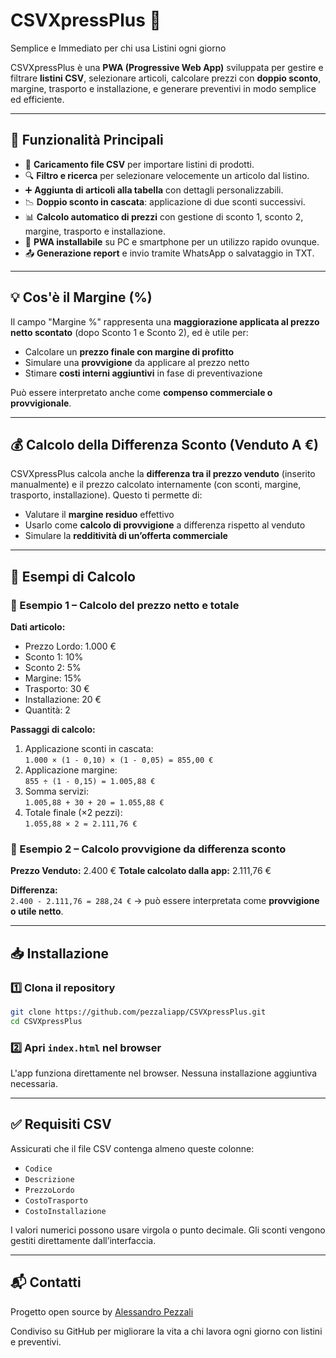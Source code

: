 # CSVXpressPlus 🚀

Semplice e Immediato per chi usa Listini ogni giorno

CSVXpressPlus è una **PWA (Progressive Web App)** sviluppata per gestire e filtrare **listini CSV**, selezionare articoli, calcolare prezzi con **doppio sconto**, margine, trasporto e installazione, e generare preventivi in modo semplice ed efficiente.

---

## 📌 **Funzionalità Principali**

- 📂 **Caricamento file CSV** per importare listini di prodotti.
- 🔍 **Filtro e ricerca** per selezionare velocemente un articolo dal listino.
- ➕ **Aggiunta di articoli alla tabella** con dettagli personalizzabili.
- 📉 **Doppio sconto in cascata**: applicazione di due sconti successivi.
- 📊 **Calcolo automatico di prezzi** con gestione di sconto 1, sconto 2, margine, trasporto e installazione.
- 📱 **PWA installabile** su PC e smartphone per un utilizzo rapido ovunque.
- 📤 **Generazione report** e invio tramite WhatsApp o salvataggio in TXT.

---

## 💡 **Cos'è il Margine (%)**

Il campo "Margine %" rappresenta una **maggiorazione applicata al prezzo netto scontato** (dopo Sconto 1 e Sconto 2), ed è utile per:

- Calcolare un **prezzo finale con margine di profitto**
- Simulare una **provvigione** da applicare al prezzo netto
- Stimare **costi interni aggiuntivi** in fase di preventivazione

Può essere interpretato anche come **compenso commerciale o provvigionale**.

---

## 💰 **Calcolo della Differenza Sconto (Venduto A €)**

CSVXpressPlus calcola anche la **differenza tra il prezzo venduto** (inserito manualmente) e il prezzo calcolato internamente (con sconti, margine, trasporto, installazione). Questo ti permette di:

- Valutare il **margine residuo** effettivo
- Usarlo come **calcolo di provvigione** a differenza rispetto al venduto
- Simulare la **redditività di un’offerta commerciale**

---

## 🧮 **Esempi di Calcolo**

### 🎯 Esempio 1 – Calcolo del prezzo netto e totale

**Dati articolo:**
- Prezzo Lordo: 1.000 €
- Sconto 1: 10%
- Sconto 2: 5%
- Margine: 15%
- Trasporto: 30 €
- Installazione: 20 €
- Quantità: 2

**Passaggi di calcolo:**
1. Applicazione sconti in cascata:  
   `1.000 × (1 - 0,10) × (1 - 0,05) = 855,00 €`
2. Applicazione margine:  
   `855 ÷ (1 - 0,15) = 1.005,88 €`
3. Somma servizi:  
   `1.005,88 + 30 + 20 = 1.055,88 €`
4. Totale finale (×2 pezzi):  
   `1.055,88 × 2 = 2.111,76 €`

### 💼 Esempio 2 – Calcolo provvigione da differenza sconto

**Prezzo Venduto:** 2.400 €
**Totale calcolato dalla app:** 2.111,76 €

**Differenza:**  
`2.400 - 2.111,76 = 288,24 €` → può essere interpretata come **provvigione o utile netto**.

---

## 📥 **Installazione**

### **1️⃣ Clona il repository**

```sh
git clone https://github.com/pezzaliapp/CSVXpressPlus.git
cd CSVXpressPlus
```

### **2️⃣ Apri `index.html` nel browser**

L'app funziona direttamente nel browser. Nessuna installazione aggiuntiva necessaria.

---

## ✅ **Requisiti CSV**

Assicurati che il file CSV contenga almeno queste colonne:

- `Codice`
- `Descrizione`
- `PrezzoLordo`
- `CostoTrasporto`
- `CostoInstallazione`

I valori numerici possono usare virgola o punto decimale. Gli sconti vengono gestiti direttamente dall’interfaccia.

---

## 📬 **Contatti**

Progetto open source by [Alessandro Pezzali](https://www.pezzaliapp.com)

Condiviso su GitHub per migliorare la vita a chi lavora ogni giorno con listini e preventivi.
